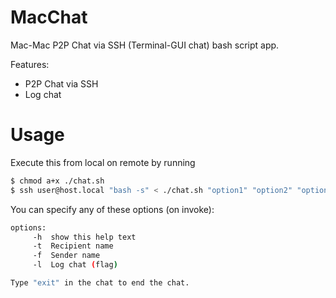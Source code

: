 # MacChat
Mac-Mac P2P Chat via SSH (Terminal-GUI chat) bash script app. 

Features:
- P2P Chat via SSH
- Log chat
# Usage
Execute this from local on remote by running
```bash
$ chmod a+x ./chat.sh
$ ssh user@host.local "bash -s" < ./chat.sh "option1" "option2" "option3"
```
You can specify any of these options (on invoke):
```bash
options:
     -h  show this help text
     -t  Recipient name
     -f  Sender name
     -l  Log chat (flag)

Type "exit" in the chat to end the chat.
```
